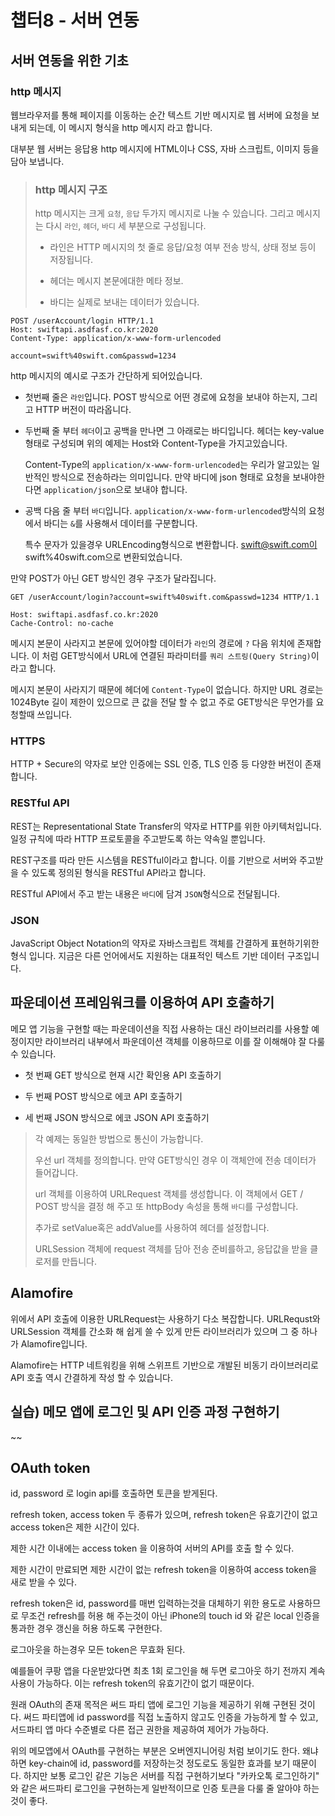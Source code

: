# 챕터8 - 서버 연동

## 서버 연동을 위한 기초

### http 메시지

 웹브라우저를 통해 페이지를 이동하는 순간 텍스트 기반 메시지로 웹 서버에 요청을 보내게 되는데, 이 메시지 형식을 http 메시지 라고 합니다.

 대부분 웹 서버는 응답용 http 메시지에 HTML이나 CSS, 자바 스크립트, 이미지 등을 담아 보냅니다.

> ### http 메시지 구조
> 
> http 메시지는 크게 `요청`, `응답` 두가지 메시지로 나눌 수 있습니다. 그리고 메시지는 다시 `라인`, `헤더`, `바디` 세 부분으로 구성됩니다.
> 
> - 라인은 HTTP 메시지의 첫 줄로 응답/요청 여부 전송 방식, 상태 정보 등이 저장됩니다.
> 
> - 헤더는 메시지 본문에대한 메타 정보.
> 
> - 바디는 실제로 보내는 데이터가 있습니다.

```http
POST /userAccount/login HTTP/1.1
Host: swiftapi.asdfasf.co.kr:2020
Content-Type: application/x-www-form-urlencoded

account=swift%40swift.com&passwd=1234
```

http 메시지의 예시로 구조가 간단하게 되어있습니다.

- 첫번째 줄은 `라인`입니다. POST 방식으로 어떤 경로에 요청을 보내야 하는지, 그리고 HTTP 버전이 따라옵니다.

- 두번째 줄 부터 `헤더`이고 공백을 만나면 그 아래로는 바디입니다. 헤더는 key-value 형태로 구성되며 위의 예제는 Host와 Content-Type을 가지고있습니다.
  
  Content-Type의 `application/x-www-form-urlencoded`는 우리가 알고있는 일반적인 방식으로 전송하라는 의미입니다. 만약 바디에 json 형태로 요청을 보내야한다면 `application/json`으로 보내야 합니다.

- 공백 다음 줄 부터 `바디`입니다. `application/x-www-form-urlencoded`방식의 요청에서 바디는 `&`를 사용해서 데이터를 구분합니다.
  
  특수 문자가 있을경우 URLEncoding형식으로 변환합니다. swift@swift.com이 swift%40swift.com으로 변환되었습니다.

만약 POST가 아닌 GET 방식인 경우 구조가 달라집니다.

```http
GET /userAccount/login?account=swift%40swift.com&passwd=1234 HTTP/1.1

Host: swiftapi.asdfasf.co.kr:2020
Cache-Control: no-cache
```

 메시지 본문이 사라지고 본문에 있어야할 데이터가 `라인`의 경로에 `?` 다음 위치에 존재합니다. 이 처럼 GET방식에서 URL에 연결된 파라미터를 `쿼리 스트링(Query String)`이라고 합니다.

 메시지 본문이 사라지기 때문에 헤더에 `Content-Type`이 없습니다. 하지만 URL 경로는 1024Byte 길이 제한이 있으므로 큰 값을 전달 할 수 없고 주로 GET방식은 무언가를 요청할때 쓰입니다.

### HTTPS

HTTP + Secure의 약자로 보안 인증에는 SSL 인증, TLS 인증 등 다양한 버전이 존재합니다.

### RESTful API

 REST는 Representational State Transfer의 약자로 HTTP를 위한 아키텍처입니다. 일정 규칙에 따라 HTTP 프로토콜을 주고받도록 하는 약속일 뿐입니다.

 REST구조를 따라 만든 시스템을 RESTful이라고 합니다. 이를 기반으로 서버와 주고받을 수 있도록 정의된 형식을 RESTful API라고 합니다.

RESTful API에서 주고 받는 내용은 `바디`에 담겨 `JSON`형식으로 전달됩니다. 

### JSON

JavaScript Object Notation의 약자로 자바스크립트 객체를 간결하게 표현하기위한 형식 입니다. 지금은 다른 언어에서도 지원하는 대표적인 텍스트 기반 데이터 구조입니다.

## 파운데이션 프레임워크를 이용하여 API 호출하기

메모 앱 기능을 구현할 때는 파운데이션을 직접 사용하는 대신 라이브러리를 사용할 예정이지만 라이브러리 내부에서 파운데이션 객체를 이용하므로 이를 잘 이해해야 잘 다룰 수 있습니다.

- 첫 번째 GET 방식으로 현재 시간 확인용 API 호출하기

- 두 번째 POST 방식으로 에코 API 호출하기

- 세 번째 JSON 방식으로 에코 JSON API 호출하기

> 각 예제는 동일한 방법으로 통신이 가능합니다.
> 
> 우선 url 객체를 정의합니다. 만약 GET방식인 경우 이 객체안에 전송 데이터가 들어갑니다.
> 
> url 객체를 이용하여 URLRequest 객체를 생성합니다. 이 객체에서 GET / POST 방식을 결정 해 주고 또 httpBody 속성을 통해 `바디`를 구성합니다. 
> 
> 추가로 setValue혹은 addValue를 사용하여 헤더를 설정합니다.
> 
> URLSession 객체에 request 객체를 담아 전송 준비를하고, 응답값을 받을 클로저를 만듭니다.

## Alamofire

 위에서 API 호출에 이용한 URLRequest는 사용하기 다소 복잡합니다. URLRequst와 URLSession 객체를 간소화 해 쉽게 쓸 수 있게 만든 라이브러리가 있으며 그 중 하나가 Alamofire입니다.

 Alamofire는 HTTP 네트워킹을 위해 스위프트 기반으로 개발된 비동기 라이브러리로 API 호출 역시 간결하게 작성 할 수 있습니다.

## 실습) 메모 앱에 로그인 및 API 인증 과정 구현하기

~~

## OAuth token

id, password 로 login api를 호출하면 토큰을 받게된다.

refresh token, access token 두 종류가 있으며, refresh token은 유효기간이 없고 access token은 제한 시간이 있다.

제한 시간 이내에는 access token 을 이용하여 서버의 API를 호출 할 수 있다.

제한 시간이 만료되면 제한 시간이 없는 refresh token을 이용하여 access token을 새로 받을 수 있다.

refresh token은 id, password를 매번 입력하는것을 대체하기 위한 용도로 사용하므로 무조건 refresh를 허용 해 주는것이 아닌 iPhone의 touch id 와 같은 local 인증을 통과한 경우 갱신을 허용 하도록 구현한다.

로그아웃을 하는경우 모든 token은 무효화 된다.

예를들어 쿠팡 앱을 다운받았다면 최초 1회 로그인을 해 두면 로그아웃 하기 전까지 계속 사용이 가능하다. 이는 refresh token의 유효기간이 없기 때문이다.



 원래 OAuth의 존재 목적은 써드 파티 앱에 로그인 기능을 제공하기 위해 구현된 것이다. 써드 파티앱에 id password를 직접 노출하지 않고도 인증을 가능하게 할 수 있고, 서드파티 앱 마다 수준별로 다른 접근 권한을 제공하여 제어가 가능하다.



위의 메모앱에서 OAuth를 구현하는 부분은 오버엔지니어링 처럼 보이기도 한다. 왜냐하면 key-chain에 id, password를 저장하는것 정도로도 동일한 효과를 보기 때문이다. 하지만 보통 로그인 같은 기능은 서버를 직접 구현하기보다 "카카오톡 로그인하기" 와 같은 써드파티 로그인을 구현하는게 일반적이므로 인증 토큰을 다룰 줄 알아야 하는것이 좋다.


